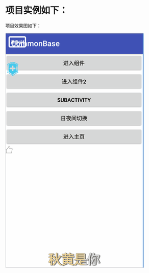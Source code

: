 # 项目实例如下：

项目效果图如下：

![image](https://github.com/1136346879/picture_dx/blob/master/image_flod/mvpFramework.gif)

